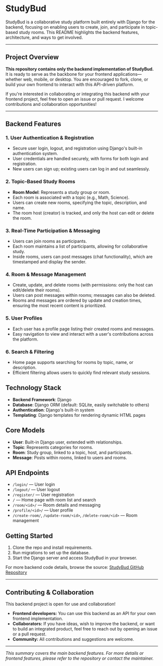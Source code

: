 # StudyBud

StudyBud is a collaborative study platform built entirely with Django for the backend, focusing on enabling users to create, join, and participate in topic-based study rooms. This README highlights the backend features, architecture, and ways to get involved.

---

## Project Overview

**This repository contains only the backend implementation of StudyBud.**  
It is ready to serve as the backbone for your frontend applications—whether web, mobile, or desktop. You are encouraged to fork, clone, or build your own frontend to interact with this API-driven platform.

If you're interested in collaborating or integrating this backend with your frontend project, feel free to open an issue or pull request. I welcome contributions and collaboration opportunities!

---

## Backend Features

### 1. User Authentication & Registration
- Secure user login, logout, and registration using Django's built-in authentication system.
- User credentials are handled securely, with forms for both login and registration.
- New users can sign up; existing users can log in and out seamlessly.

### 2. Topic-Based Study Rooms
- **Room Model**: Represents a study group or room.
- Each room is associated with a topic (e.g., Math, Science).
- Users can create new rooms, specifying the topic, description, and name.
- The room host (creator) is tracked, and only the host can edit or delete the room.

### 3. Real-Time Participation & Messaging
- Users can join rooms as participants.
- Each room maintains a list of participants, allowing for collaborative study.
- Inside rooms, users can post messages (chat functionality), which are timestamped and display the sender.

### 4. Room & Message Management
- Create, update, and delete rooms (with permissions: only the host can edit/delete their rooms).
- Users can post messages within rooms; messages can also be deleted.
- Rooms and messages are ordered by update and creation times, ensuring the most recent content is prioritized.

### 5. User Profiles
- Each user has a profile page listing their created rooms and messages.
- Easy navigation to view and interact with a user's contributions across the platform.

### 6. Search & Filtering
- Home page supports searching for rooms by topic, name, or description.
- Efficient filtering allows users to quickly find relevant study sessions.

## Technology Stack

- **Backend Framework**: Django
- **Database**: Django ORM (default: SQLite, easily switchable to others)
- **Authentication**: Django's built-in system
- **Templating**: Django templates for rendering dynamic HTML pages

## Core Models

- **User**: Built-in Django user, extended with relationships.
- **Topic**: Represents categories for rooms.
- **Room**: Study group, linked to a topic, host, and participants.
- **Message**: Posts within rooms, linked to users and rooms.

## API Endpoints

- `/login/` — User login
- `/logout/` — User logout
- `/register/` — User registration
- `/` — Home page with room list and search
- `/room/<id>/` — Room details and messaging
- `/profile/<id>/` — User profile
- `/create-room/`, `/update-room/<id>`, `/delete-room/<id>` — Room management

## Getting Started

1. Clone the repo and install requirements.
2. Run migrations to set up the database.
3. Start the Django server and access StudyBud in your browser.

For more backend code details, browse the source: [StudyBud GitHub Repository](https://github.com/OmShukla-07/StudyBud)

---

## Contributing & Collaboration

This backend project is open for use and collaboration!  
- **Frontend developers:** You can use this backend as an API for your own frontend implementation.
- **Collaborators:** If you have ideas, wish to improve the backend, or want to build an integrated product, feel free to reach out by opening an issue or a pull request.
- **Community:** All contributions and suggestions are welcome.

---

_This summary covers the main backend features. For more details or frontend features, please refer to the repository or contact the maintainer._
